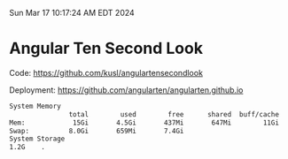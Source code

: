 Sun Mar 17 10:17:24 AM EDT 2024

# Angular Ten Second Look

Code: https://github.com/kusl/angulartensecondlook

Deployment: https://github.com/angularten/angularten.github.io

```bash
System Memory
               total        used        free      shared  buff/cache   available
Mem:            15Gi       4.5Gi       437Mi       647Mi        11Gi        10Gi
Swap:          8.0Gi       659Mi       7.4Gi
System Storage
1.2G	.
